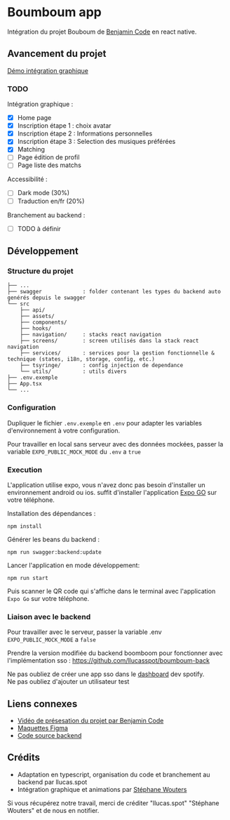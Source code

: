 # Boumboum app

Intégration du projet Bouboum de [Benjamin Code](https://www.youtube.com/watch?v=JDl3P7wZw50) en react native.

## Avancement du projet

[Démo intégration graphique](https://www.youtube.com/watch?v=QbPcjVUnF00&ab_channel=St%C3%A9phaneWouters)

### TODO

Intégration graphique :
- [x] Home page
- [x] Inscription étape 1 : choix avatar
- [x] Inscription étape 2 : Informations personnelles
- [x] Inscription étape 3 : Selection des musiques préférées
- [x] Matching
- [ ] Page édition de profil
- [ ] Page liste des matchs

Accessibilité :
- [ ] Dark mode (30%)
- [ ] Traduction en/fr (20%)

Branchement au backend :
- [ ] TODO à définir

## Développement

### Structure du projet

```
├── ...
├── swagger             : folder contenant les types du backend auto genérés depuis le swagger
└── src
    ├── api/
    ├── assets/
    ├── components/
    ├── hooks/
    ├── navigation/     : stacks react navigation
    ├── screens/        : screen utilisés dans la stack react navigation
    ├── services/       : services pour la gestion fonctionnelle & technique (states, i18n, storage, config, etc.)
    ├── tsyringe/       : config injection de dependance
    └── utils/          : utils divers
├── .env.exemple
├── App.tsx
└── ...
```

### Configuration

Dupliquer le fichier `.env.exemple` en `.env` pour adapter les variables d'environnement à votre configuration.

Pour travailler en local sans serveur avec des données mockées, passer la variable `EXPO_PUBLIC_MOCK_MODE` du `.env` a `true`

### Execution  

L'application utilise expo, vous n'avez donc pas besoin d'installer un environnement android ou ios.
suffit d'installer l'application [Expo GO](https://expo.dev/client) sur votre téléphone.

Installation des dépendances :
```
npm install
```

Générer les beans du backend :
```
npm run swagger:backend:update
```

Lancer l'application en mode développement:
```
npm run start
```

Puis scanner le QR code qui s'affiche dans le terminal avec l'application `Expo Go` sur votre téléphone.

### Liaison avec le backend

Pour travailler avec le serveur, passer la variable .env `EXPO_PUBLIC_MOCK_MODE` a `false`

Prendre la version modifiée du backend boomboom pour fonctionner avec l'implémentation sso :
https://github.com/llucasspot/boumboum-back



Ne pas oubliez de créer une app sso dans le [dashboard](https://developer.spotify.com/dashboard) dev spotify.  
Ne pas oubliez d'ajouter un utilisateur test


## Liens connexes

- [Vidéo de présesation du projet par  Benjamin Code](https://www.youtube.com/watch?v=JDl3P7wZw50&list=PL8x4xEF7H2YPU7ZFIACGiZmOEHY49IZ9E&ab_channel=BenjaminCode)
- [Maquettes Figma](https://www.figma.com/community/file/1316792772224536230/boumboum)
- [Code source backend](https://github.com/Benjamin-Code-YouTube/boumboum-back)

## Crédits

- Adaptation en typescript, organisation du code et branchement au backend par llucas.spot
- Intégration graphique et animations par [Stéphane Wouters](https://github.com/Doelia/boumboum-app)

Si vous récupérez notre travail, merci de créditer "llucas.spot" "Stéphane Wouters" et de nous en notifier.
